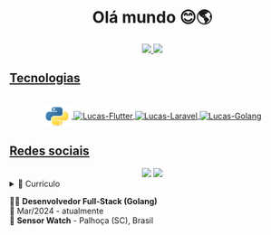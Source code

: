 <div align="center">
  <h1> Olá mundo 😊🌎 </h1>
</div>

<div align="center">
  <a href="https://github.com/b4ra0">
  <img height="150em" src="https://github-readme-stats-two-swart-48.vercel.app/api?theme=dark&include_all_commits=true&count_private=true&username=b4ra0&show_icons=true"/>
  <img height="150em" src="https://github-readme-stats-two-swart-48.vercel.app/api/top-langs/?username=b4ra0&layout=compact&langs_count=8&theme=dark&hide=jupyter%20notebook,cmake,blade,vhdl,c,swift,makefile,shell,kotlin,dockerfile,objective-c"/>
</div>
  
  ## Tecnologias

<div style="display: inline_block" align="center"><br>
  <img align="center" alt="Lucas-Python" height="40" width="50" src="https://raw.githubusercontent.com/devicons/devicon/master/icons/python/python-original.svg">
  <img align="center" alt="Lucas-Flutter" height="40" width="50" src="https://cdn.jsdelivr.net/gh/devicons/devicon/icons/flutter/flutter-original.svg">
  <img align="center" alt="Lucas-Laravel" height="40" width="50" src="https://cdn.jsdelivr.net/gh/devicons/devicon@latest/icons/laravel/laravel-original.svg">
  <img align="center" alt="Lucas-Golang" height="40" width="50" src="https://cdn.jsdelivr.net/gh/devicons/devicon@latest/icons/go/go-original-wordmark.svg">
  
</div>
  
  ## Redes sociais
  
  <div align="center"> 
 <a href="https://instagram.com/b4ra0" target="_blank"><img src="https://img.shields.io/badge/-Instagram-%23E4405F?style=for-the-badge&logo=instagram&logoColor=white" target="_blank"></a>
 <a href="https://www.linkedin.com/in/b4ra0" target="_blank"><img src="https://img.shields.io/badge/-LinkedIn-%230077B5?style=for-the-badge&logo=linkedin&logoColor=white" target="_blank"></a> 
  </div>
<details>
  <summary>📄 Currículo</summary>
  
  ## Educação
  
  💻 **Ciência da Computação**\
  📅 2020 - Atualmente\
  📍 **Universidade Federal de Santa Catarina** - Florianópolis, Brasil
  
  ## Experiência
  
  👨‍💻 **Desenvolvedor e Designer de Interfaces**\
  📆 2021 - Atualmente\
  📍 **Pixel - Soluções Digitais** - Florianópolis, Brasil
  
  💰 **Diretor Comercial**\
  📆 ago/2021 - jan/2022\
  📍 **Pixel - Soluções Digitais** - Florianópolis, Brasil
  
  📝 **Diretor de Projetos**\
  📆 Fev/2022 - atualmente\
  📍 **Pixel - Soluções Digitais** - Florianópolis, Brasil
  
  👨‍💻 **Estágiario - Desenvolvimento Mobile (Flutter)**\
  📆 Mar/2022 - Jun/2022\
  📍 **Doutor-IE** - Florianópolis, Brasil
  
  👨‍💻 **Desenvolvedor Mobile (Flutter + Laravel)**\
  📆 Jun/2022 - Out/2023\
  📍 **Doutor-IE** - Florianópolis, Brasil
  

  
</details>
  
  👨‍💻 **Desenvolvedor Full-Stack (Golang)**\
  📆 Mar/2024 - atualmente\
  📍 **Sensor Watch** - Palhoça (SC), Brasil
